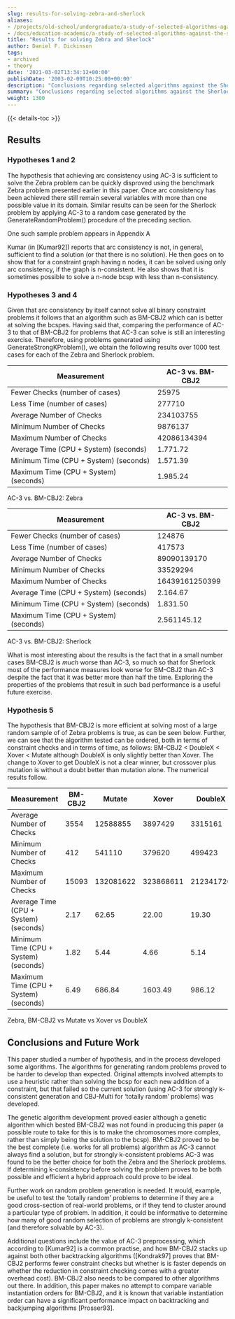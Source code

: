 ```yaml
---
slug: results-for-solving-zebra-and-sherlock
aliases:
- /projects/old-school/undergraduate/a-study-of-selected-algorithms-against-the-sherlock-and-zebra-problems/results-for-solving-zebra-and-sherlock/
- /docs/education-academic/a-study-of-selected-algorithms-against-the-sherlock-and-zebra-problems/results-for-solving-zebra-and-sherlock/
title: "Results for solving Zebra and Sherlock"
author: Daniel F. Dickinson
tags:
- archived
- theory
date: '2021-03-02T13:34:12+00:00'
publishDate: '2003-02-09T10:25:00+00:00'
description: "Conclusions regarding selected algorithms against the Sherlock and Zebra problems."
summary: "Conclusions regarding selected algorithms against the Sherlock and Zebra problems."
weight: 1300
---
```


{{< details-toc >}}

## Results

### Hypotheses 1 and 2

The hypothesis that achieving arc consistency using AC-3 is sufficient
to solve the Zebra problem can be quickly disproved using the benchmark
Zebra problem presented earlier in this paper. Once arc consistency has
been achieved there still remain several variables with more than one
possible value in its domain. Similar results can be seen for the
Sherlock problem by applying AC-3 to a random case generated by the
GenerateRandomProblem() procedure of the preceding section.

One such sample problem appears in Appendix A

Kumar (in [Kumar92]) reports that arc consistency is not, in general,
sufficient to find a solution (or that there is no solution). He then
goes on to show that for a constraint graph having n nodes, it can be
solved using only arc consistency, if the graph is n-consistent. He also
shows that it is sometimes possible to solve a n-node bcsp with less
than n-consistency.

### Hypotheses 3 and 4

Given that arc consistency by itself cannot solve all binary constraint
problems it follows that an algorithm such as BM-CBJ2 which can is
better at solving the bcspes. Having said that, comparing the
performance of AC-3 to that of BM-CBJ2 for problems that AC-3 can solve
is still an interesting exercise. Therefore, using problems generated
using GenerateStrongKProblem(), we obtain the following results over
1000 test cases for each of the Zebra and Sherlock problem.

| Measurement                           | AC-3 vs. BM-CBJ2 |
| ------------------------------------- | ---------------- |
| Fewer Checks (number of cases)        | 25975            |
| Less Time (number of cases)           | 277710           |
| Average Number of Checks              | 234103755        |
| Minimum Number of Checks              | 9876137          |
| Maximum Number of Checks              | 42086134394      |
| Average Time (CPU + System) (seconds) | 1.771.72         |
| Minimum Time (CPU + System) (seconds) | 1.571.39         |
| Maximum Time (CPU + System) (seconds) | 1.985.24         |

AC-3 vs. BM-CBJ2: Zebra

| Measurement                           | AC-3 vs. BM-CBJ2 |
| ------------------------------------- | ---------------- |
| Fewer Checks (number of cases)        | 124876           |
| Less Time (number of cases)           | 417573           |
| Average Number of Checks              | 89090139170      |
| Minimum Number of Checks              | 33529294         |
| Maximum Number of Checks              | 16439161250399   |
| Average Time (CPU + System) (seconds) | 2.164.67         |
| Minimum Time (CPU + System) (seconds) | 1.831.50         |
| Maximum Time (CPU + System) (seconds) | 2.561145.12      |

AC-3 vs. BM-CBJ2: Sherlock

What is most interesting about the results is the fact that in a small number cases BM-CBJ2 is *much* worse than AC-3, so much so that for Sherlock most of the performance measures look worse for BM-CBJ2 than AC-3 despite the fact that it was better more than half the time. Exploring the properties of the problems that result in such bad performance is a useful future exercise.

### Hypothesis 5

The hypothesis that BM-CBJ2 is more efficient at solving most of a large
random sample of of Zebra problems is true, as can be seen below.
Further, we can see that the algorithm tested can be ordered, both in
terms of constraint checks and in terms of time, as follows: BM-CBJ2 <
DoubleX < Xover < Mutate although DoubleX is only slightly better than
Xover. The change to Xover to get DoubleX is not a clear winner, but
crossover plus mutation is without a doubt better than mutation alone.
The numerical results follow.

| Measurement                           | BM-CBJ2 | Mutate    | Xover     | DoubleX   |
| ------------------------------------- | ------- | --------- | --------- | --------- |
| Average Number of Checks              | 3554    | 12588855  | 3897429   | 3315161   |
| Minimum Number of Checks              | 412     | 541110    | 379620    | 499423    |
| Maximum Number of Checks              | 15093   | 132081622 | 323868611 | 212341720 |
| Average Time (CPU + System) (seconds) | 2.17    | 62.65     | 22.00     | 19.30     |
| Minimum Time (CPU + System) (seconds) | 1.82    | 5.44      | 4.66      | 5.14      |
| Maximum Time (CPU + System) (seconds) | 6.49    | 686.84    | 1603.49   | 986.12    |

Zebra, BM-CBJ2 vs Mutate vs Xover vs DoubleX

## Conclusions and Future Work

This paper studied a number of hypothesis, and in the process developed
some algorithms. The algorithms for generating random problems proved to
be harder to develop than expected. Original attempts involved attempts
to use a heuristic rather than solving the bcsp for each new addition of
a constraint, but that failed so the current solution (using AC-3 for
strongly k-consistent generation and CBJ-Multi for ‘totally random’
problems) was developed.

The genetic algorithm development proved easier although a genetic
algorithm which bested BM-CBJ2 was not found in producing this paper (a
possible route to take for this is to make the chromosomes more complex,
rather than simply being the solution to the bcsp). BM-CBJ2 proved to be
the best complete (i.e. works for all problems) algorithm as AC-3 cannot
always find a solution, but for strongly k-consistent problems AC-3 was
found to be the better choice for both the Zebra and the Sherlock
problems. If determining k-consistency before solving the problem proves
to be both possible and efficient a hybrid approach could prove to be
ideal.

Further work on random problem generation is needed. It would, example,
be useful to test the ‘totally random’ problems to determine if they are
a good cross-section of real-world problems, or if they tend to cluster
around a particular type of problem. In addition, it could be
informative to determine how many of good random selection of problems
are strongly k-consistent (and therefore solvable by AC-3).

Additional questions include the value of AC-3 preprocessing, which according to [Kumar92] is a common practise, and how BM-CBJ2 stacks up against both other backtracking algorithms ([Kondrak97] proves that BM-CBJ2 performs fewer constraint checks but whether is is faster depends on whether the reduction in constraint checking comes with a greater overhead cost). BM-CBJ2 also needs to be compared to other algorithms out there. In addition, this paper makes no attempt to compare variable instantiation orders for BM-CBJ2, and it is known that variable instantiation order can have a significant performance impact on backtracking and backjumping algorithms [Prosser93].
